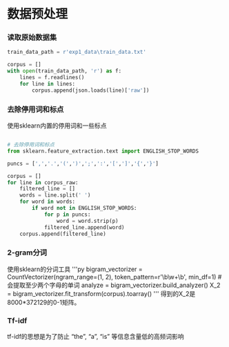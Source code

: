 # 数据预处理

### 读取原始数据集
```python
train_data_path = r'exp1_data\train_data.txt'

corpus = []
with open(train_data_path, 'r') as f:
    lines = f.readlines()
    for line in lines:
        corpus.append(json.loads(line)['raw'])
```
### 去除停用词和标点
使用sklearn内置的停用词和一些标点
```py

# 去除停用词和标点
from sklearn.feature_extraction.text import ENGLISH_STOP_WORDS

puncs = [',','.','(',')',';',':','[',']','{','}']

corpus = []
for line in corpus_raw:
    filtered_line = []
    words = line.split(' ')
    for word in words:
        if word not in ENGLISH_STOP_WORDS:
            for p in puncs:
                word = word.strip(p)
            filtered_line.append(word)
    corpus.append(filtered_line)
```
### 2-gram分词
使用sklearn的分词工具
'''py
bigram_vectorizer = CountVectorizer(ngram_range=(1, 2),
                                    token_pattern=r'\b\w+\b', min_df=1) # 会提取至少两个字母的单词
analyze = bigram_vectorizer.build_analyzer()
X_2 = bigram_vectorizer.fit_transform(corpus).toarray()
'''
得到的X_2是8000*372129的0-1矩阵。

### Tf-idf
tf-idf的思想是为了防止 “the”, “a”, “is” 等信息含量低的高频词影响